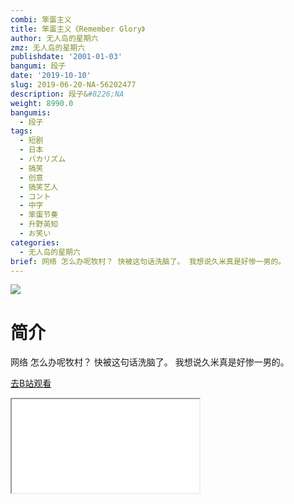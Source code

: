 ```yaml
---
combi: 笨蛋主义
title: 笨蛋主义《Remember Glory》
author: 无人岛的星期六
zmz: 无人岛的星期六
publishdate: '2001-01-03'
bangumi: 段子
date: '2019-10-10'
slug: 2019-06-20-NA-56202477
description: 段子&#8226;NA
weight: 8990.0
bangumis:
  - 段子
tags:
  - 短剧
  - 日本
  - バカリズム
  - 搞笑
  - 创意
  - 搞笑艺人
  - コント
  - 中字
  - 笨蛋节奏
  - 升野英知
  - お笑い
categories:
  - 无人岛的星期六
brief: 网络 怎么办呢牧村？ 快被这句话洗脑了。 我想说久米真是好惨一男的。
---
```

![](https://raw.githubusercontent.com/tcgriffith/owaraisite/master/static/tmpimg/7b6299dc5668989f9f876b439dca50734ce76790.jpg.480.jpg)
# 简介  
网络
怎么办呢牧村？
快被这句话洗脑了。
我想说久米真是好惨一男的。  

[去B站观看](https://www.bilibili.com/video/av56202477/)
<div class ="resp-container"><iframe class="testiframe" src="//player.bilibili.com/player.html?aid=56202477"", scrolling="no", allowfullscreen="true" > </iframe></div> 
